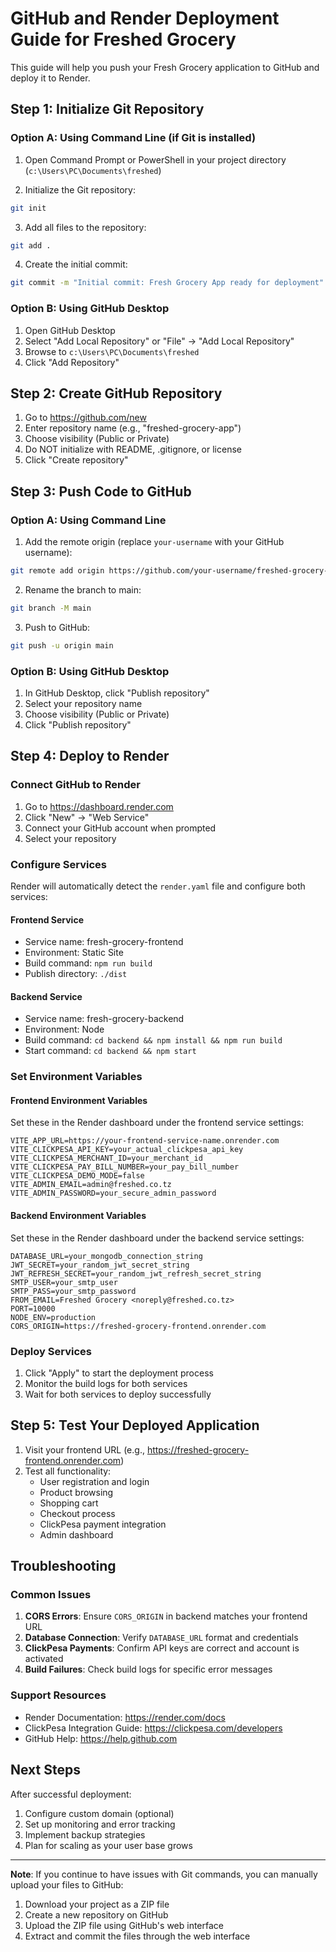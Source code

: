 # GitHub and Render Deployment Guide for Freshed Grocery

This guide will help you push your Fresh Grocery application to GitHub and deploy it to Render.

## Step 1: Initialize Git Repository

### Option A: Using Command Line (if Git is installed)

1. Open Command Prompt or PowerShell in your project directory (`c:\Users\PC\Documents\freshed`)

2. Initialize the Git repository:
```bash
git init
```

3. Add all files to the repository:
```bash
git add .
```

4. Create the initial commit:
```bash
git commit -m "Initial commit: Fresh Grocery App ready for deployment"
```

### Option B: Using GitHub Desktop

1. Open GitHub Desktop
2. Select "Add Local Repository" or "File" → "Add Local Repository"
3. Browse to `c:\Users\PC\Documents\freshed`
4. Click "Add Repository"

## Step 2: Create GitHub Repository

1. Go to https://github.com/new
2. Enter repository name (e.g., "freshed-grocery-app")
3. Choose visibility (Public or Private)
4. Do NOT initialize with README, .gitignore, or license
5. Click "Create repository"

## Step 3: Push Code to GitHub

### Option A: Using Command Line

1. Add the remote origin (replace `your-username` with your GitHub username):
```bash
git remote add origin https://github.com/your-username/freshed-grocery-app.git
```

2. Rename the branch to main:
```bash
git branch -M main
```

3. Push to GitHub:
```bash
git push -u origin main
```

### Option B: Using GitHub Desktop

1. In GitHub Desktop, click "Publish repository"
2. Select your repository name
3. Choose visibility (Public or Private)
4. Click "Publish repository"

## Step 4: Deploy to Render

### Connect GitHub to Render

1. Go to https://dashboard.render.com
2. Click "New" → "Web Service"
3. Connect your GitHub account when prompted
4. Select your repository

### Configure Services

Render will automatically detect the `render.yaml` file and configure both services:

#### Frontend Service
- Service name: fresh-grocery-frontend
- Environment: Static Site
- Build command: `npm run build`
- Publish directory: `./dist`

#### Backend Service
- Service name: fresh-grocery-backend
- Environment: Node
- Build command: `cd backend && npm install && npm run build`
- Start command: `cd backend && npm start`

### Set Environment Variables

#### Frontend Environment Variables
Set these in the Render dashboard under the frontend service settings:
```
VITE_APP_URL=https://your-frontend-service-name.onrender.com
VITE_CLICKPESA_API_KEY=your_actual_clickpesa_api_key
VITE_CLICKPESA_MERCHANT_ID=your_merchant_id
VITE_CLICKPESA_PAY_BILL_NUMBER=your_pay_bill_number
VITE_CLICKPESA_DEMO_MODE=false
VITE_ADMIN_EMAIL=admin@freshed.co.tz
VITE_ADMIN_PASSWORD=your_secure_admin_password
```

#### Backend Environment Variables
Set these in the Render dashboard under the backend service settings:
```
DATABASE_URL=your_mongodb_connection_string
JWT_SECRET=your_random_jwt_secret_string
JWT_REFRESH_SECRET=your_random_jwt_refresh_secret_string
SMTP_USER=your_smtp_user
SMTP_PASS=your_smtp_password
FROM_EMAIL=Freshed Grocery <noreply@freshed.co.tz>
PORT=10000
NODE_ENV=production
CORS_ORIGIN=https://freshed-grocery-frontend.onrender.com
```

### Deploy Services

1. Click "Apply" to start the deployment process
2. Monitor the build logs for both services
3. Wait for both services to deploy successfully

## Step 5: Test Your Deployed Application

1. Visit your frontend URL (e.g., https://freshed-grocery-frontend.onrender.com)
2. Test all functionality:
   - User registration and login
   - Product browsing
   - Shopping cart
   - Checkout process
   - ClickPesa payment integration
   - Admin dashboard

## Troubleshooting

### Common Issues

1. **CORS Errors**: Ensure `CORS_ORIGIN` in backend matches your frontend URL
2. **Database Connection**: Verify `DATABASE_URL` format and credentials
3. **ClickPesa Payments**: Confirm API keys are correct and account is activated
4. **Build Failures**: Check build logs for specific error messages

### Support Resources

- Render Documentation: https://render.com/docs
- ClickPesa Integration Guide: https://clickpesa.com/developers
- GitHub Help: https://help.github.com

## Next Steps

After successful deployment:

1. Configure custom domain (optional)
2. Set up monitoring and error tracking
3. Implement backup strategies
4. Plan for scaling as your user base grows

---

**Note**: If you continue to have issues with Git commands, you can manually upload your files to GitHub:
1. Download your project as a ZIP file
2. Create a new repository on GitHub
3. Upload the ZIP file using GitHub's web interface
4. Extract and commit the files through the web interface